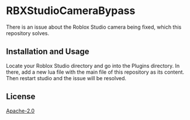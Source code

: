 # RBXStudioCameraBypass
There is an issue about the Roblox Studio camera being fixed, which this repository solves.

## Installation and Usage

Locate your Roblox Studio directory and go into the Plugins directory. In there, add a new lua file with the main file of this repository as its content. Then restart studio and the issue will be resolved.

## License
[Apache-2.0](https://github.com/robloxianstudio123/RBXStudioCameraBypass/blob/master/LICENSE)
